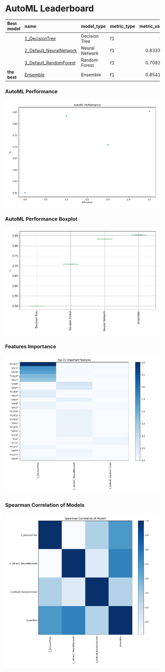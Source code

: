 # AutoML Leaderboard

| Best model   | name                                                         | model_type     | metric_type   |   metric_value |   train_time |
|:-------------|:-------------------------------------------------------------|:---------------|:--------------|---------------:|-------------:|
|              | [1_DecisionTree](1_DecisionTree/README.md)                   | Decision Tree  | f1            |       0.5      |        18.95 |
|              | [2_Default_NeuralNetwork](2_Default_NeuralNetwork/README.md) | Neural Network | f1            |       0.833333 |        22.75 |
|              | [3_Default_RandomForest](3_Default_RandomForest/README.md)   | Random Forest  | f1            |       0.708333 |        34.19 |
| **the best** | [Ensemble](Ensemble/README.md)                               | Ensemble       | f1            |       0.854167 |         0.77 |

### AutoML Performance
![AutoML Performance](ldb_performance.png)

### AutoML Performance Boxplot
![AutoML Performance Boxplot](ldb_performance_boxplot.png)

### Features Importance
![features importance across models](features_heatmap.png)



### Spearman Correlation of Models
![models spearman correlation](correlation_heatmap.png)

